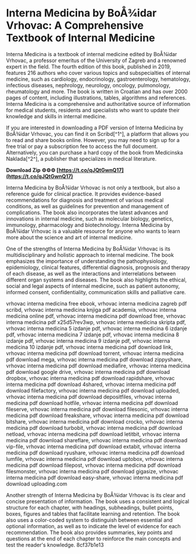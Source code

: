
 
# Interna Medicina by BoÅ¾idar Vrhovac: A Comprehensive Textbook of Internal Medicine
 
Interna Medicina is a textbook of internal medicine edited by BoÅ¾idar Vrhovac, a professor emeritus of the University of Zagreb and a renowned expert in the field. The fourth edition of this book, published in 2019, features 216 authors who cover various topics and subspecialties of internal medicine, such as cardiology, endocrinology, gastroenterology, hematology, infectious diseases, nephrology, neurology, oncology, pulmonology, rheumatology and more. The book is written in Croatian and has over 2000 pages of content, including illustrations, tables, algorithms and references. Interna Medicina is a comprehensive and authoritative source of information for medical students, residents and specialists who want to update their knowledge and skills in internal medicine.
 
If you are interested in downloading a PDF version of Interna Medicina by BoÅ¾idar Vrhovac, you can find it on Scribd[^1^], a platform that allows you to read and share books online. However, you may need to sign up for a free trial or pay a subscription fee to access the full document. Alternatively, you can purchase a hard copy of the book from Medicinska Naklada[^2^], a publisher that specializes in medical literature.
 
**Download Zip ⚙⚙⚙ [https://t.co/qJQtGwnQ17](https://t.co/qJQtGwnQ17)**



Interna Medicina by BoÅ¾idar Vrhovac is not only a textbook, but also a reference guide for clinical practice. It provides evidence-based recommendations for diagnosis and treatment of various medical conditions, as well as guidelines for prevention and management of complications. The book also incorporates the latest advances and innovations in internal medicine, such as molecular biology, genetics, immunology, pharmacology and biotechnology. Interna Medicina by BoÅ¾idar Vrhovac is a valuable resource for anyone who wants to learn more about the science and art of internal medicine.

One of the strengths of Interna Medicina by BoÅ¾idar Vrhovac is its multidisciplinary and holistic approach to internal medicine. The book emphasizes the importance of understanding the pathophysiology, epidemiology, clinical features, differential diagnosis, prognosis and therapy of each disease, as well as the interactions and interrelations between different organ systems and diseases. The book also highlights the ethical, social and legal aspects of internal medicine, such as patient autonomy, informed consent, confidentiality, communication skills and palliative care.
 
vrhovac interna medicina free ebook,  vrhovac interna medicina zagreb pdf scribd,  vrhovac interna medicina knjiga pdf academia,  vrhovac interna medicina online pdf,  vrhovac interna medicina pdf download free,  vrhovac interna medicina pdf x25d57rev3wp,  vrhovac interna medicina skripta pdf,  vrhovac interna medicina 5 izdanje pdf,  vrhovac interna medicina 6 izdanje pdf,  vrhovac interna medicina 7 izdanje pdf,  vrhovac interna medicina 8 izdanje pdf,  vrhovac interna medicina 9 izdanje pdf,  vrhovac interna medicina 10 izdanje pdf,  vrhovac interna medicina pdf download link,  vrhovac interna medicina pdf download torrent,  vrhovac interna medicina pdf download mega,  vrhovac interna medicina pdf download zippyshare,  vrhovac interna medicina pdf download mediafire,  vrhovac interna medicina pdf download google drive,  vrhovac interna medicina pdf download dropbox,  vrhovac interna medicina pdf download rapidshare,  vrhovac interna medicina pdf download 4shared,  vrhovac interna medicina pdf download filefactory,  vrhovac interna medicina pdf download uploaded,  vrhovac interna medicina pdf download depositfiles,  vrhovac interna medicina pdf download hotfile,  vrhovac interna medicina pdf download fileserve,  vrhovac interna medicina pdf download filesonic,  vrhovac interna medicina pdf download freakshare,  vrhovac interna medicina pdf download bitshare,  vrhovac interna medicina pdf download crocko,  vrhovac interna medicina pdf download turbobit,  vrhovac interna medicina pdf download netload,  vrhovac interna medicina pdf download letitbit,  vrhovac interna medicina pdf download shareflare,  vrhovac interna medicina pdf download vip-file,  vrhovac interna medicina pdf download extabit,  vrhovac interna medicina pdf download ryushare,  vrhovac interna medicina pdf download lumfile,  vrhovac interna medicina pdf download uptobox,  vrhovac interna medicina pdf download filepost,  vrhovac interna medicina pdf download filesmonster,  vrhovac interna medicina pdf download gigasize,  vrhovac interna medicina pdf download easy-share,  vrhovac interna medicina pdf download uploading.com
 
Another strength of Interna Medicina by BoÅ¾idar Vrhovac is its clear and concise presentation of information. The book uses a consistent and logical structure for each chapter, with headings, subheadings, bullet points, boxes, figures and tables that facilitate learning and retention. The book also uses a color-coded system to distinguish between essential and optional information, as well as to indicate the level of evidence for each recommendation. The book also provides summaries, key points and questions at the end of each chapter to reinforce the main concepts and test the reader's knowledge.
 8cf37b1e13
 
